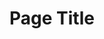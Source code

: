 ---
layout: layout.11ty.js
title: Page Title
sections:
  - type: "header"
    content:
      id:
      logo: "/logo.png"

  - type: "fancyText"
    content:
      id: 
      banner: Philippe Bordonnet
      text: | 
        Philippe Bordonnet ist ein Künstler. Er lässt sich inspirieren von Farben und Bewegungen. Diese verbindet er mit seiner überwältigenden Energie und mitreissenden Emotionen. Seine Ausdruckskraft schafft eine plastische Abstraktion hiervon. Seine ausgedrückten Wahrheiten scheinen seine "Gesten" zu strukturieren und bieten eine zeitgenössische Poesie, die uns einige begeisternde Reisen ermöglicht.  
        Dieser Mann liebt das Leben. Er weiß es zu entdecken und es zu verstehen. Zweifellos gewinnt er seine Inspirationen und seine Ideen aus der Natur, aus den Menschen und ihren Einstellungen. So steuert er ungehemmt auf sein Ziel zu und bietet uns eine "Einführung in das Thema", die für uns Beobachter eine beeindruckende und offensichtliche Reise der Gefühle und der Aufregungen sein wird.  
        Geboren wurde Philipppe Bordonnet 1973 in Ingwiller (Elsass-Frankreich) / Galerist / Künstler / Inspirationen, Gerhard Richter und Franz Kline  

  - type: "hr"
    content:
      id: 
      href:
      text: 

  - type: "collapsibleText"
    content:
      id: 
      text: |
        # curriculum
        ## Heute um 19:00
          
        Uhr findet der letzte Live-Painting Event unserer Reihe statt.  
          
        **Ania Dziezewska** und **Volker Scheurer** schaffen ein Bild zum Musik der Gruppe Kraftwerk, vor allem dem Titel Metropolis aus dem Jahr 1978,  
          
        Dabei verwenden sie japanische Tusche ebenso wie Acrylfarbe und Markerstifte. Sie werden zusammen an einem Bild arbeiten, was einen Spannungsbogen erzeugt.  
          
        Etwa 20 Minuten werden sich die beiden Künstler von der Musik tragen und inspirieren lassen. Die Idee dazu entstand 2019 bei einem Event im Kieswerk Weil, wo ein Wandaltar geschaffen wurde.  
        Anschließend werden die Kunstwerke der an der Live Performance beteiligten Künstler für drei Wochen in der Galerie zu den üblichen Öffnungszeiten gezeigt werden: Elena Politowa, Ania Dziezewska, Alexandru Musteata, Volker Scheurer, Philippe Bordonnet und die Skulpturen von Hans-Peter Zöllin. Weitere und ergänzte Videos und Bilder der vergangenen zwei Wochen finden Sie hier: https://kunst-unter-uns.de/category/ausstellung/

  - type: "footer"
    content:
      id: footer
---